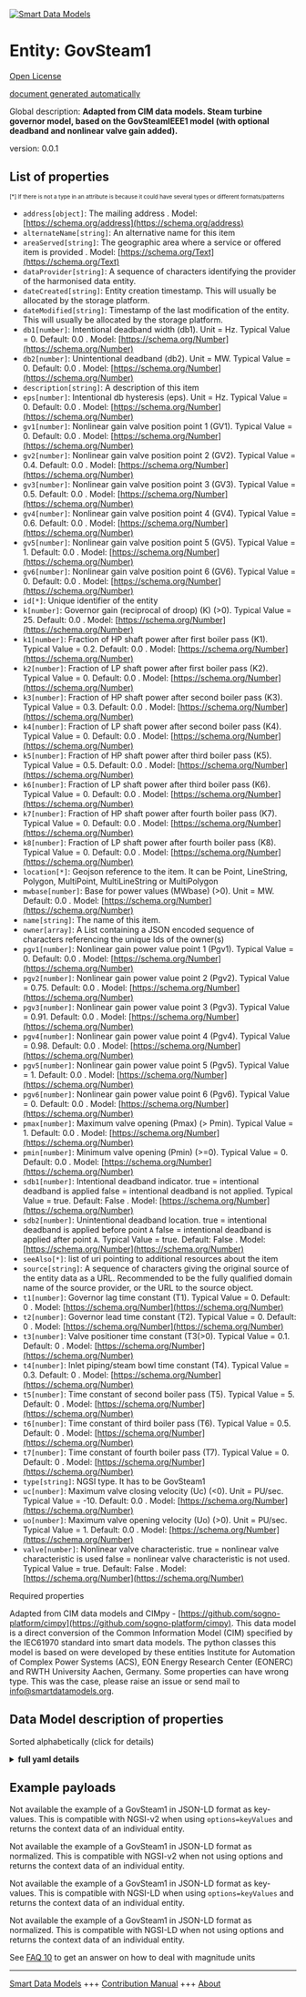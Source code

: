 <!-- 10-Header -->  
[![Smart Data Models](https://smartdatamodels.org/wp-content/uploads/2022/01/SmartDataModels_logo.png "Logo")](https://smartdatamodels.org)  
Entity: GovSteam1  
=================<!-- /10-Header -->  
<!-- 15-License -->  
[Open License](https://github.com/smart-data-models//dataModel.EnergyCIM/blob/master/GovSteam1/LICENSE.md)  
[document generated automatically](https://docs.google.com/presentation/d/e/2PACX-1vTs-Ng5dIAwkg91oTTUdt8ua7woBXhPnwavZ0FxgR8BsAI_Ek3C5q97Nd94HS8KhP-r_quD4H0fgyt3/pub?start=false&loop=false&delayms=3000#slide=id.gb715ace035_0_60)  
<!-- /15-License -->  
<!-- 20-Description -->  
Global description: **Adapted from CIM data models. Steam turbine governor model, based on the GovSteamIEEE1 model  (with optional deadband and nonlinear valve gain added).**  
version: 0.0.1  
<!-- /20-Description -->  
<!-- 30-PropertiesList -->  

## List of properties  

<sup><sub>[*] If there is not a type in an attribute is because it could have several types or different formats/patterns</sub></sup>  
- `address[object]`: The mailing address  . Model: [https://schema.org/address](https://schema.org/address)- `alternateName[string]`: An alternative name for this item  - `areaServed[string]`: The geographic area where a service or offered item is provided  . Model: [https://schema.org/Text](https://schema.org/Text)- `dataProvider[string]`: A sequence of characters identifying the provider of the harmonised data entity.  - `dateCreated[string]`: Entity creation timestamp. This will usually be allocated by the storage platform.  - `dateModified[string]`: Timestamp of the last modification of the entity. This will usually be allocated by the storage platform.  - `db1[number]`: Intentional deadband width (db1).  Unit = Hz.  Typical Value = 0. Default: 0.0  . Model: [https://schema.org/Number](https://schema.org/Number)- `db2[number]`: Unintentional deadband (db2).  Unit = MW.  Typical Value = 0. Default: 0.0  . Model: [https://schema.org/Number](https://schema.org/Number)- `description[string]`: A description of this item  - `eps[number]`: Intentional db hysteresis (eps).  Unit = Hz.  Typical Value = 0. Default: 0.0  . Model: [https://schema.org/Number](https://schema.org/Number)- `gv1[number]`: Nonlinear gain valve position point 1 (GV1).  Typical Value = 0. Default: 0.0  . Model: [https://schema.org/Number](https://schema.org/Number)- `gv2[number]`: Nonlinear gain valve position point 2 (GV2).  Typical Value = 0.4. Default: 0.0  . Model: [https://schema.org/Number](https://schema.org/Number)- `gv3[number]`: Nonlinear gain valve position point 3 (GV3).  Typical Value = 0.5. Default: 0.0  . Model: [https://schema.org/Number](https://schema.org/Number)- `gv4[number]`: Nonlinear gain valve position point 4 (GV4).  Typical Value = 0.6. Default: 0.0  . Model: [https://schema.org/Number](https://schema.org/Number)- `gv5[number]`: Nonlinear gain valve position point 5 (GV5).  Typical Value = 1. Default: 0.0  . Model: [https://schema.org/Number](https://schema.org/Number)- `gv6[number]`: Nonlinear gain valve position point 6 (GV6).  Typical Value = 0. Default: 0.0  . Model: [https://schema.org/Number](https://schema.org/Number)- `id[*]`: Unique identifier of the entity  - `k[number]`: Governor gain (reciprocal of droop) (K) (>0).  Typical Value = 25. Default: 0.0  . Model: [https://schema.org/Number](https://schema.org/Number)- `k1[number]`: Fraction of HP shaft power after first boiler pass (K1).  Typical Value = 0.2. Default: 0.0  . Model: [https://schema.org/Number](https://schema.org/Number)- `k2[number]`: Fraction of LP shaft power after first boiler pass (K2).  Typical Value = 0. Default: 0.0  . Model: [https://schema.org/Number](https://schema.org/Number)- `k3[number]`: Fraction of HP shaft power after second boiler pass (K3).  Typical Value = 0.3. Default: 0.0  . Model: [https://schema.org/Number](https://schema.org/Number)- `k4[number]`: Fraction of LP shaft power after second boiler pass (K4).  Typical Value = 0. Default: 0.0  . Model: [https://schema.org/Number](https://schema.org/Number)- `k5[number]`: Fraction of HP shaft power after third boiler pass (K5).  Typical Value = 0.5. Default: 0.0  . Model: [https://schema.org/Number](https://schema.org/Number)- `k6[number]`: Fraction of LP shaft power after third boiler pass (K6).  Typical Value = 0. Default: 0.0  . Model: [https://schema.org/Number](https://schema.org/Number)- `k7[number]`: Fraction of HP shaft power after fourth boiler pass (K7).  Typical Value = 0. Default: 0.0  . Model: [https://schema.org/Number](https://schema.org/Number)- `k8[number]`: Fraction of LP shaft power after fourth boiler pass (K8).  Typical Value = 0. Default: 0.0  . Model: [https://schema.org/Number](https://schema.org/Number)- `location[*]`: Geojson reference to the item. It can be Point, LineString, Polygon, MultiPoint, MultiLineString or MultiPolygon  - `mwbase[number]`: Base for power values (MWbase) (>0).  Unit = MW. Default: 0.0  . Model: [https://schema.org/Number](https://schema.org/Number)- `name[string]`: The name of this item.  - `owner[array]`: A List containing a JSON encoded sequence of characters referencing the unique Ids of the owner(s)  - `pgv1[number]`: Nonlinear gain power value point 1 (Pgv1).  Typical Value = 0. Default: 0.0  . Model: [https://schema.org/Number](https://schema.org/Number)- `pgv2[number]`: Nonlinear gain power value point 2 (Pgv2).  Typical Value = 0.75. Default: 0.0  . Model: [https://schema.org/Number](https://schema.org/Number)- `pgv3[number]`: Nonlinear gain power value point 3 (Pgv3).  Typical Value = 0.91. Default: 0.0  . Model: [https://schema.org/Number](https://schema.org/Number)- `pgv4[number]`: Nonlinear gain power value point 4 (Pgv4).  Typical Value = 0.98. Default: 0.0  . Model: [https://schema.org/Number](https://schema.org/Number)- `pgv5[number]`: Nonlinear gain power value point 5 (Pgv5).  Typical Value = 1. Default: 0.0  . Model: [https://schema.org/Number](https://schema.org/Number)- `pgv6[number]`: Nonlinear gain power value point 6 (Pgv6).  Typical Value = 0. Default: 0.0  . Model: [https://schema.org/Number](https://schema.org/Number)- `pmax[number]`: Maximum valve opening (Pmax) (> Pmin).  Typical Value = 1. Default: 0.0  . Model: [https://schema.org/Number](https://schema.org/Number)- `pmin[number]`: Minimum valve opening (Pmin) (>=0).  Typical Value = 0. Default: 0.0  . Model: [https://schema.org/Number](https://schema.org/Number)- `sdb1[number]`: Intentional deadband indicator. true = intentional deadband is applied false = intentional deadband is not applied. Typical Value = true. Default: False  . Model: [https://schema.org/Number](https://schema.org/Number)- `sdb2[number]`: Unintentional deadband location. true = intentional deadband is applied before point `A` false = intentional deadband is applied after point `A`. Typical Value = true. Default: False  . Model: [https://schema.org/Number](https://schema.org/Number)- `seeAlso[*]`: list of uri pointing to additional resources about the item  - `source[string]`: A sequence of characters giving the original source of the entity data as a URL. Recommended to be the fully qualified domain name of the source provider, or the URL to the source object.  - `t1[number]`: Governor lag time constant (T1).  Typical Value = 0. Default: 0  . Model: [https://schema.org/Number](https://schema.org/Number)- `t2[number]`: Governor lead time constant (T2).  Typical Value = 0. Default: 0  . Model: [https://schema.org/Number](https://schema.org/Number)- `t3[number]`: Valve positioner time constant (T3(>0).  Typical Value = 0.1. Default: 0  . Model: [https://schema.org/Number](https://schema.org/Number)- `t4[number]`: Inlet piping/steam bowl time constant (T4).  Typical Value = 0.3. Default: 0  . Model: [https://schema.org/Number](https://schema.org/Number)- `t5[number]`: Time constant of second boiler pass (T5).  Typical Value = 5. Default: 0  . Model: [https://schema.org/Number](https://schema.org/Number)- `t6[number]`: Time constant of third boiler pass (T6).  Typical Value = 0.5. Default: 0  . Model: [https://schema.org/Number](https://schema.org/Number)- `t7[number]`: Time constant of fourth boiler pass (T7).  Typical Value = 0. Default: 0  . Model: [https://schema.org/Number](https://schema.org/Number)- `type[string]`: NGSI type. It has to be GovSteam1  - `uc[number]`: Maximum valve closing velocity (Uc) (<0).  Unit = PU/sec.  Typical Value = -10. Default: 0.0  . Model: [https://schema.org/Number](https://schema.org/Number)- `uo[number]`: Maximum valve opening velocity (Uo) (>0).  Unit = PU/sec.  Typical Value = 1. Default: 0.0  . Model: [https://schema.org/Number](https://schema.org/Number)- `valve[number]`: Nonlinear valve characteristic. true = nonlinear valve characteristic is used false = nonlinear valve characteristic is not used. Typical Value = true. Default: False  . Model: [https://schema.org/Number](https://schema.org/Number)<!-- /30-PropertiesList -->  
<!-- 35-RequiredProperties -->  
Required properties  
<!-- /35-RequiredProperties -->  
<!-- 40-RequiredProperties -->  
Adapted from CIM data models and CIMpy - [https://github.com/sogno-platform/cimpy](https://github.com/sogno-platform/cimpy). This data model is a direct conversion of the Common Information Model (CIM) specified by the IEC61970 standard into smart data models. The python classes this model is based on were developed by these entities Institute for Automation of Complex Power Systems (ACS), EON Energy Research Center (EONERC) and RWTH University Aachen, Germany. Some properties can have wrong type. This was the case, please raise an issue or send mail to info@smartdatamodels.org.  
<!-- /40-RequiredProperties -->  
<!-- 50-DataModelHeader -->  
## Data Model description of properties  
Sorted alphabetically (click for details)  
<!-- /50-DataModelHeader -->  
<!-- 60-ModelYaml -->  
<details><summary><strong>full yaml details</strong></summary>    
```yaml  
GovSteam1:    
  description: 'Adapted from CIM data models. Steam turbine governor model, based on the GovSteamIEEE1 model  (with optional deadband and nonlinear valve gain added).'    
  properties:    
    address:    
      description: 'The mailing address'    
      properties:    
        addressCountry:    
          description: 'Property. The country. For example, Spain. Model:''https://schema.org/addressCountry'''    
          type: string    
        addressLocality:    
          description: 'Property. The locality in which the street address is, and which is in the region. Model:''https://schema.org/addressLocality'''    
          type: string    
        addressRegion:    
          description: 'Property. The region in which the locality is, and which is in the country. Model:''https://schema.org/addressRegion'''    
          type: string    
        postOfficeBoxNumber:    
          description: 'Property. The post office box number for PO box addresses. For example, 03578. Model:''https://schema.org/postOfficeBoxNumber'''    
          type: string    
        postalCode:    
          description: 'Property. The postal code. For example, 24004. Model:''https://schema.org/https://schema.org/postalCode'''    
          type: string    
        streetAddress:    
          description: 'Property. The street address. Model:''https://schema.org/streetAddress'''    
          type: string    
      type: object    
      x-ngsi:    
        model: https://schema.org/address    
        type: Property    
    alternateName:    
      description: 'An alternative name for this item'    
      type: string    
      x-ngsi:    
        type: Property    
    areaServed:    
      description: 'The geographic area where a service or offered item is provided'    
      type: string    
      x-ngsi:    
        model: https://schema.org/Text    
        type: Property    
    dataProvider:    
      description: 'A sequence of characters identifying the provider of the harmonised data entity.'    
      type: string    
      x-ngsi:    
        type: Property    
    dateCreated:    
      description: 'Entity creation timestamp. This will usually be allocated by the storage platform.'    
      format: date-time    
      type: string    
      x-ngsi:    
        type: Property    
    dateModified:    
      description: 'Timestamp of the last modification of the entity. This will usually be allocated by the storage platform.'    
      format: date-time    
      type: string    
      x-ngsi:    
        type: Property    
    db1:    
      description: 'Intentional deadband width (db1).  Unit = Hz.  Typical Value = 0. Default: 0.0'    
      type: number    
      x-ngsi:    
        model: https://schema.org/Number    
        type: Property    
    db2:    
      description: 'Unintentional deadband (db2).  Unit = MW.  Typical Value = 0. Default: 0.0'    
      type: number    
      x-ngsi:    
        model: https://schema.org/Number    
        type: Property    
    description:    
      description: 'A description of this item'    
      type: string    
      x-ngsi:    
        type: Property    
    eps:    
      description: 'Intentional db hysteresis (eps).  Unit = Hz.  Typical Value = 0. Default: 0.0'    
      type: number    
      x-ngsi:    
        model: https://schema.org/Number    
        type: Property    
    gv1:    
      description: 'Nonlinear gain valve position point 1 (GV1).  Typical Value = 0. Default: 0.0'    
      type: number    
      x-ngsi:    
        model: https://schema.org/Number    
        type: Property    
    gv2:    
      description: 'Nonlinear gain valve position point 2 (GV2).  Typical Value = 0.4. Default: 0.0'    
      type: number    
      x-ngsi:    
        model: https://schema.org/Number    
        type: Property    
    gv3:    
      description: 'Nonlinear gain valve position point 3 (GV3).  Typical Value = 0.5. Default: 0.0'    
      type: number    
      x-ngsi:    
        model: https://schema.org/Number    
        type: Property    
    gv4:    
      description: 'Nonlinear gain valve position point 4 (GV4).  Typical Value = 0.6. Default: 0.0'    
      type: number    
      x-ngsi:    
        model: https://schema.org/Number    
        type: Property    
    gv5:    
      description: 'Nonlinear gain valve position point 5 (GV5).  Typical Value = 1. Default: 0.0'    
      type: number    
      x-ngsi:    
        model: https://schema.org/Number    
        type: Property    
    gv6:    
      description: 'Nonlinear gain valve position point 6 (GV6).  Typical Value = 0. Default: 0.0'    
      type: number    
      x-ngsi:    
        model: https://schema.org/Number    
        type: Property    
    id:    
      anyOf: &govsteam1_-_properties_-_owner_-_items_-_anyof    
        - description: 'Property. Identifier format of any NGSI entity'    
          maxLength: 256    
          minLength: 1    
          pattern: ^[\w\-\.\{\}\$\+\*\[\]`|~^@!,:\\]+$    
          type: string    
        - description: 'Property. Identifier format of any NGSI entity'    
          format: uri    
          type: string    
      description: 'Unique identifier of the entity'    
      x-ngsi:    
        type: Property    
    k:    
      description: 'Governor gain (reciprocal of droop) (K) (>0).  Typical Value = 25. Default: 0.0'    
      type: number    
      x-ngsi:    
        model: https://schema.org/Number    
        type: Property    
    k1:    
      description: 'Fraction of HP shaft power after first boiler pass (K1).  Typical Value = 0.2. Default: 0.0'    
      type: number    
      x-ngsi:    
        model: https://schema.org/Number    
        type: Property    
    k2:    
      description: 'Fraction of LP shaft power after first boiler pass (K2).  Typical Value = 0. Default: 0.0'    
      type: number    
      x-ngsi:    
        model: https://schema.org/Number    
        type: Property    
    k3:    
      description: 'Fraction of HP shaft power after second boiler pass (K3).  Typical Value = 0.3. Default: 0.0'    
      type: number    
      x-ngsi:    
        model: https://schema.org/Number    
        type: Property    
    k4:    
      description: 'Fraction of LP shaft power after second boiler pass (K4).  Typical Value = 0. Default: 0.0'    
      type: number    
      x-ngsi:    
        model: https://schema.org/Number    
        type: Property    
    k5:    
      description: 'Fraction of HP shaft power after third boiler pass (K5).  Typical Value = 0.5. Default: 0.0'    
      type: number    
      x-ngsi:    
        model: https://schema.org/Number    
        type: Property    
    k6:    
      description: 'Fraction of LP shaft power after third boiler pass (K6).  Typical Value = 0. Default: 0.0'    
      type: number    
      x-ngsi:    
        model: https://schema.org/Number    
        type: Property    
    k7:    
      description: 'Fraction of HP shaft power after fourth boiler pass (K7).  Typical Value = 0. Default: 0.0'    
      type: number    
      x-ngsi:    
        model: https://schema.org/Number    
        type: Property    
    k8:    
      description: 'Fraction of LP shaft power after fourth boiler pass (K8).  Typical Value = 0. Default: 0.0'    
      type: number    
      x-ngsi:    
        model: https://schema.org/Number    
        type: Property    
    location:    
      description: 'Geojson reference to the item. It can be Point, LineString, Polygon, MultiPoint, MultiLineString or MultiPolygon'    
      oneOf:    
        - description: 'Geoproperty. Geojson reference to the item. Point'    
          properties:    
            bbox:    
              items:    
                type: number    
              minItems: 4    
              type: array    
            coordinates:    
              items:    
                type: number    
              minItems: 2    
              type: array    
            type:    
              enum:    
                - Point    
              type: string    
          required:    
            - type    
            - coordinates    
          title: 'GeoJSON Point'    
          type: object    
        - description: 'Geoproperty. Geojson reference to the item. LineString'    
          properties:    
            bbox:    
              items:    
                type: number    
              minItems: 4    
              type: array    
            coordinates:    
              items:    
                items:    
                  type: number    
                minItems: 2    
                type: array    
              minItems: 2    
              type: array    
            type:    
              enum:    
                - LineString    
              type: string    
          required:    
            - type    
            - coordinates    
          title: 'GeoJSON LineString'    
          type: object    
        - description: 'Geoproperty. Geojson reference to the item. Polygon'    
          properties:    
            bbox:    
              items:    
                type: number    
              minItems: 4    
              type: array    
            coordinates:    
              items:    
                items:    
                  items:    
                    type: number    
                  minItems: 2    
                  type: array    
                minItems: 4    
                type: array    
              type: array    
            type:    
              enum:    
                - Polygon    
              type: string    
          required:    
            - type    
            - coordinates    
          title: 'GeoJSON Polygon'    
          type: object    
        - description: 'Geoproperty. Geojson reference to the item. MultiPoint'    
          properties:    
            bbox:    
              items:    
                type: number    
              minItems: 4    
              type: array    
            coordinates:    
              items:    
                items:    
                  type: number    
                minItems: 2    
                type: array    
              type: array    
            type:    
              enum:    
                - MultiPoint    
              type: string    
          required:    
            - type    
            - coordinates    
          title: 'GeoJSON MultiPoint'    
          type: object    
        - description: 'Geoproperty. Geojson reference to the item. MultiLineString'    
          properties:    
            bbox:    
              items:    
                type: number    
              minItems: 4    
              type: array    
            coordinates:    
              items:    
                items:    
                  items:    
                    type: number    
                  minItems: 2    
                  type: array    
                minItems: 2    
                type: array    
              type: array    
            type:    
              enum:    
                - MultiLineString    
              type: string    
          required:    
            - type    
            - coordinates    
          title: 'GeoJSON MultiLineString'    
          type: object    
        - description: 'Geoproperty. Geojson reference to the item. MultiLineString'    
          properties:    
            bbox:    
              items:    
                type: number    
              minItems: 4    
              type: array    
            coordinates:    
              items:    
                items:    
                  items:    
                    items:    
                      type: number    
                    minItems: 2    
                    type: array    
                  minItems: 4    
                  type: array    
                type: array    
              type: array    
            type:    
              enum:    
                - MultiPolygon    
              type: string    
          required:    
            - type    
            - coordinates    
          title: 'GeoJSON MultiPolygon'    
          type: object    
      x-ngsi:    
        type: Geoproperty    
    mwbase:    
      description: 'Base for power values (MWbase) (>0).  Unit = MW. Default: 0.0'    
      type: number    
      x-ngsi:    
        model: https://schema.org/Number    
        type: Property    
    name:    
      description: 'The name of this item.'    
      type: string    
      x-ngsi:    
        type: Property    
    owner:    
      description: 'A List containing a JSON encoded sequence of characters referencing the unique Ids of the owner(s)'    
      items:    
        anyOf: *govsteam1_-_properties_-_owner_-_items_-_anyof    
        description: 'Property. Unique identifier of the entity'    
      type: array    
      x-ngsi:    
        type: Property    
    pgv1:    
      description: 'Nonlinear gain power value point 1 (Pgv1).  Typical Value = 0. Default: 0.0'    
      type: number    
      x-ngsi:    
        model: https://schema.org/Number    
        type: Property    
    pgv2:    
      description: 'Nonlinear gain power value point 2 (Pgv2).  Typical Value = 0.75. Default: 0.0'    
      type: number    
      x-ngsi:    
        model: https://schema.org/Number    
        type: Property    
    pgv3:    
      description: 'Nonlinear gain power value point 3 (Pgv3).  Typical Value = 0.91. Default: 0.0'    
      type: number    
      x-ngsi:    
        model: https://schema.org/Number    
        type: Property    
    pgv4:    
      description: 'Nonlinear gain power value point 4 (Pgv4).  Typical Value = 0.98. Default: 0.0'    
      type: number    
      x-ngsi:    
        model: https://schema.org/Number    
        type: Property    
    pgv5:    
      description: 'Nonlinear gain power value point 5 (Pgv5).  Typical Value = 1. Default: 0.0'    
      type: number    
      x-ngsi:    
        model: https://schema.org/Number    
        type: Property    
    pgv6:    
      description: 'Nonlinear gain power value point 6 (Pgv6).  Typical Value = 0. Default: 0.0'    
      type: number    
      x-ngsi:    
        model: https://schema.org/Number    
        type: Property    
    pmax:    
      description: 'Maximum valve opening (Pmax) (> Pmin).  Typical Value = 1. Default: 0.0'    
      type: number    
      x-ngsi:    
        model: https://schema.org/Number    
        type: Property    
    pmin:    
      description: 'Minimum valve opening (Pmin) (>=0).  Typical Value = 0. Default: 0.0'    
      type: number    
      x-ngsi:    
        model: https://schema.org/Number    
        type: Property    
    sdb1:    
      description: 'Intentional deadband indicator. true = intentional deadband is applied false = intentional deadband is not applied. Typical Value = true. Default: False'    
      type: number    
      x-ngsi:    
        model: https://schema.org/Number    
        type: Property    
    sdb2:    
      description: 'Unintentional deadband location. true = intentional deadband is applied before point `A` false = intentional deadband is applied after point `A`. Typical Value = true. Default: False'    
      type: number    
      x-ngsi:    
        model: https://schema.org/Number    
        type: Property    
    seeAlso:    
      description: 'list of uri pointing to additional resources about the item'    
      oneOf:    
        - items:    
            format: uri    
            type: string    
          minItems: 1    
          type: array    
        - format: uri    
          type: string    
      x-ngsi:    
        type: Property    
    source:    
      description: 'A sequence of characters giving the original source of the entity data as a URL. Recommended to be the fully qualified domain name of the source provider, or the URL to the source object.'    
      type: string    
      x-ngsi:    
        type: Property    
    t1:    
      description: 'Governor lag time constant (T1).  Typical Value = 0. Default: 0'    
      type: number    
      x-ngsi:    
        model: https://schema.org/Number    
        type: Property    
    t2:    
      description: 'Governor lead time constant (T2).  Typical Value = 0. Default: 0'    
      type: number    
      x-ngsi:    
        model: https://schema.org/Number    
        type: Property    
    t3:    
      description: 'Valve positioner time constant (T3(>0).  Typical Value = 0.1. Default: 0'    
      type: number    
      x-ngsi:    
        model: https://schema.org/Number    
        type: Property    
    t4:    
      description: 'Inlet piping/steam bowl time constant (T4).  Typical Value = 0.3. Default: 0'    
      type: number    
      x-ngsi:    
        model: https://schema.org/Number    
        type: Property    
    t5:    
      description: 'Time constant of second boiler pass (T5).  Typical Value = 5. Default: 0'    
      type: number    
      x-ngsi:    
        model: https://schema.org/Number    
        type: Property    
    t6:    
      description: 'Time constant of third boiler pass (T6).  Typical Value = 0.5. Default: 0'    
      type: number    
      x-ngsi:    
        model: https://schema.org/Number    
        type: Property    
    t7:    
      description: 'Time constant of fourth boiler pass (T7).  Typical Value = 0. Default: 0'    
      type: number    
      x-ngsi:    
        model: https://schema.org/Number    
        type: Property    
    type:    
      description: 'NGSI type. It has to be GovSteam1'    
      enum:    
        - GovSteam1    
      type: string    
      x-ngsi:    
        type: Property    
    uc:    
      description: 'Maximum valve closing velocity (Uc) (<0).  Unit = PU/sec.  Typical Value = -10. Default: 0.0'    
      type: number    
      x-ngsi:    
        model: https://schema.org/Number    
        type: Property    
    uo:    
      description: 'Maximum valve opening velocity (Uo) (>0).  Unit = PU/sec.  Typical Value = 1. Default: 0.0'    
      type: number    
      x-ngsi:    
        model: https://schema.org/Number    
        type: Property    
    valve:    
      description: 'Nonlinear valve characteristic. true = nonlinear valve characteristic is used false = nonlinear valve characteristic is not used. Typical Value = true. Default: False'    
      type: number    
      x-ngsi:    
        model: https://schema.org/Number    
        type: Property    
  required: []    
  type: object    
  x-derived-from: ""    
  x-disclaimer: 'Redistribution and use in source and binary forms, with or without modification, are permitted  provided that the license conditions are met. Copyleft (c) 2021 Contributors to Smart Data Models Program'    
  x-license-url: https://github.com/smart-data-models/dataModel.EnergyCIM/blob/master/GovSteam1/LICENSE.md    
  x-model-schema: https://smart-data-models.github.io/dataModels.CIMEnergyClasses/GovSteam1/schema.json    
  x-model-tags: ""    
  x-version: 0.0.1    
```  
</details>    
<!-- /60-ModelYaml -->  
<!-- 70-MiddleNotes -->  
<!-- /70-MiddleNotes -->  
<!-- 80-Examples -->  
## Example payloads    
Not available the example of a GovSteam1 in JSON-LD format as key-values. This is compatible with NGSI-v2 when  using `options=keyValues` and returns the context data of an individual entity.  
Not available the example of a GovSteam1 in JSON-LD format as normalized. This is compatible with NGSI-v2 when not using options and returns the context data of an individual entity.  
Not available the example of a GovSteam1 in JSON-LD format as key-values. This is compatible with NGSI-LD when  using `options=keyValues` and returns the context data of an individual entity.  
Not available the example of a GovSteam1 in JSON-LD format as normalized. This is compatible with NGSI-LD when not using options and returns the context data of an individual entity.  
<!-- /80-Examples -->  
<!-- 90-FooterNotes -->  
<!-- /90-FooterNotes -->  
<!-- 95-Units -->  
See [FAQ 10](https://smartdatamodels.org/index.php/faqs/) to get an answer on how to deal with magnitude units  
<!-- /95-Units -->  
<!-- 97-LastFooter -->  
---  
[Smart Data Models](https://smartdatamodels.org) +++ [Contribution Manual](https://bit.ly/contribution_manual) +++ [About](https://bit.ly/Introduction_SDM)<!-- /97-LastFooter -->  
